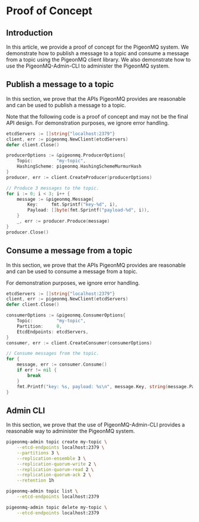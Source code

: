 # Proof of Concept

## Introduction

In this article, we provide a proof of concept for the PigeonMQ system. We demonstrate how to publish a message to a topic and consume a message from a topic using the PigeonMQ client library. We also demonstrate how to use the PigeonMQ-Admin-CLI to administer the PigeonMQ system.

## Publish a message to a topic

In this section, we prove that the APIs PigeonMQ provides are reasonable and can be used to publish a message to a topic.

Note that the following code is a proof of concept and may not be the final API design. For demonstration purposes, we ignore error handling.

```go
etcdServers := []string{"localhost:2379"}
client, err := pigeonmq.NewClient(etcdServers)
defer client.Close()

producerOptions := &pigeonmq.ProducerOptions{
    Topic:         "my-topic", 
    HashingScheme: pigeonmq.HashingSchemeMurmurHash
} 
producer, err := client.CreateProducer(producerOptions)

// Produce 3 messages to the topic.
for i := 0; i < 3; i++ {
    message := &pigeonmq.Message{
        Key:     fmt.Sprintf("key-%d", i),
        Payload: []byte(fmt.Sprintf("payload-%d", i)),
    }
    _, err := producer.Produce(message)
}
producer.Close()

```

## Consume a message from a topic

In this section, we prove that the APIs PigeonMQ provides are reasonable and can be used to consume a message from a topic.

For demonstration purposes, we ignore error handling.

```go
etcdServers := []string{"localhost:2379"}
client, err := pigeonmq.NewClient(etcdServers)
defer client.Close()

consumerOptions := &pigeonmq.ConsumerOptions{
    Topic:         "my-topic",
    Partition:     0,
    EtcdEndpoints: etcdServers,
}
consumer, err := client.CreateConsumer(consumerOptions)

// Consume messages from the topic.
for {
    message, err := consumer.Consume()
    if err != nil {
        break
    }
    fmt.Printf("key: %s, payload: %s\n", message.Key, string(message.Payload))
}
```

## Admin CLI

In this section, we prove that the use of PigeonMQ-Admin-CLI provides a reasonable way to administer the PigeonMQ system.

```bash
pigeonmq-admin topic create my-topic \
    --etcd-endpoints localhost:2379 \
    --partitions 3 \
    --replication-ensemble 3 \
    --replication-quorum-write 2 \
    --replication-quorum-read 2 \
    --replication-quorum-ack 2 \
    --retention 1h

pigeonmq-admin topic list \
    --etcd-endpoints localhost:2379

pigeonmq-admin topic delete my-topic \
    --etcd-endpoints localhost:2379
```
